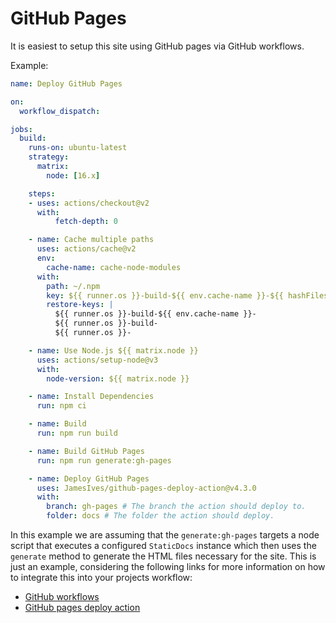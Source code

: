# GitHub Pages

It is easiest to setup this site using GitHub pages via GitHub workflows.

Example:
```yml
name: Deploy GitHub Pages

on:
  workflow_dispatch:

jobs:
  build:
    runs-on: ubuntu-latest
    strategy:
      matrix:
        node: [16.x]

    steps:
    - uses: actions/checkout@v2
      with:
          fetch-depth: 0

    - name: Cache multiple paths
      uses: actions/cache@v2
      env:
        cache-name: cache-node-modules
      with:
        path: ~/.npm
        key: ${{ runner.os }}-build-${{ env.cache-name }}-${{ hashFiles('**/package-lock.json') }}
        restore-keys: |
          ${{ runner.os }}-build-${{ env.cache-name }}-
          ${{ runner.os }}-build-
          ${{ runner.os }}-

    - name: Use Node.js ${{ matrix.node }}
      uses: actions/setup-node@v3
      with:
        node-version: ${{ matrix.node }}

    - name: Install Dependencies
      run: npm ci

    - name: Build
      run: npm run build

    - name: Build GitHub Pages
      run: npm run generate:gh-pages

    - name: Deploy GitHub Pages
      uses: JamesIves/github-pages-deploy-action@v4.3.0
      with:
        branch: gh-pages # The branch the action should deploy to.
        folder: docs # The folder the action should deploy.
```

In this example we are assuming that the `generate:gh-pages` targets a node script that executes a configured `StaticDocs` instance which then uses the `generate` method to generate the HTML files necessary for the site. This is just an example, considering the following links for more information on how to integrate this into your projects workflow:

- [GitHub workflows](https://docs.github.com/en/actions/using-workflows)
- [GitHub pages deploy action](https://github.com/JamesIves/github-pages-deploy-action)